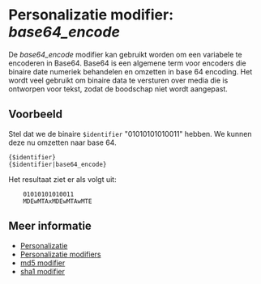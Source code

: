 # Personalizatie modifier: *base64_encode*

De *base64_encode* modifier kan gebruikt worden om een variabele te encoderen 
in Base64. Base64 is een algemene term voor encoders die binaire date numeriek 
behandelen en omzetten in base 64 encoding. Het wordt veel gebruikt om binaire 
data te versturen over media die is ontworpen voor tekst, zodat de boodschap 
niet wordt aangepast.

## Voorbeeld

Stel dat we de binaire `$identifier` "01010101010011" hebben. We kunnen deze 
nu omzetten naar base 64.

    {$identifier}
    {$identifier|base64_encode}
    
Het resultaat ziet er als volgt uit:

        01010101010011
        MDEwMTAxMDEwMTAwMTE

## Meer informatie

* [Personalizatie](./personalization)
* [Personalizatie modifiers](./personalization-modifiers)
* [md5 modifier](./personalization-modifiers-md5)
* [sha1 modifier](./personalization-modifiers-sha1)
